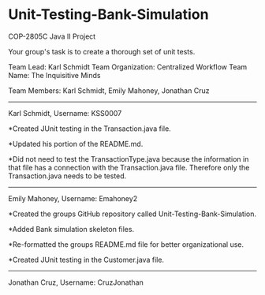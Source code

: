 # Unit-Testing-Bank-Simulation
COP-2805C Java II Project

Your group's task is to create a thorough set of unit tests. 

Team Lead: Karl Schmidt
Team Organization: Centralized Workflow
Team Name: The Inquisitive Minds

Team Members: Karl Schmidt, Emily Mahoney, Jonathan Cruz

__________________________________________________________________________________

Karl Schmidt, Username: KSS0007

*Created JUnit testing in the Transaction.java file.

*Updated his portion of the README.md.

*Did not need to test the TransactionType.java because the information in that 
 file has a connection with the Transaction.java file. Therefore only the 
 Transaction.java needs to be tested.
__________________________________________________________________________________

Emily Mahoney, Username: Emahoney2

*Created the groups GitHub repository called Unit-Testing-Bank-Simulation.

*Added Bank simulation skeleton files.

*Re-formatted the groups README.md file for better organizational use.

*Created JUnit testing in the Customer.java file.

__________________________________________________________________________________

Jonathan Cruz, Username: CruzJonathan


